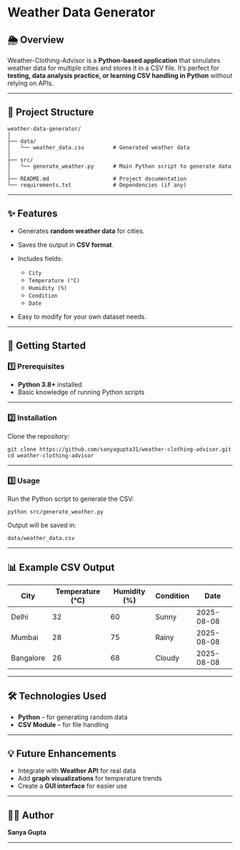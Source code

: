 
# Weather Data Generator

## 🌦 Overview

Weather-Clothing-Advisor is a **Python-based application** that simulates weather data for multiple cities and stores it in a CSV file.
It’s perfect for **testing, data analysis practice, or learning CSV handling in Python** without relying on APIs.

---

## 📂 Project Structure

```
weather-data-generator/
│
├── data/
│   └── weather_data.csv         # Generated weather data
│
├── src/
│   └── generate_weather.py      # Main Python script to generate data
│
├── README.md                    # Project documentation
└── requirements.txt             # Dependencies (if any)
```

---

## ✨ Features

* Generates **random weather data** for cities.
* Saves the output in **CSV format**.
* Includes fields:

  * `City`
  * `Temperature (°C)`
  * `Humidity (%)`
  * `Condition`
  * `Date`
* Easy to modify for your own dataset needs.

---

## 🚀 Getting Started

### 1️⃣ Prerequisites

* **Python 3.8+** installed
* Basic knowledge of running Python scripts

---

### 2️⃣ Installation

Clone the repository:

```
git clone https://github.com/sanyagupta31/weather-clothing-advisor.git
cd weather-clothing-advisor
```

---

### 3️⃣ Usage

Run the Python script to generate the CSV:

```
python src/generate_weather.py
```

Output will be saved in:

```
data/weather_data.csv
```

---

## 📊 Example CSV Output

| City      | Temperature (°C) | Humidity (%) | Condition | Date       |
| --------- | ---------------- | ------------ | --------- | ---------- |
| Delhi     | 32               | 60           | Sunny     | 2025-08-08 |
| Mumbai    | 28               | 75           | Rainy     | 2025-08-08 |
| Bangalore | 26               | 68           | Cloudy    | 2025-08-08 |

---

## 🛠 Technologies Used

* **Python** – for generating random data
* **CSV Module** – for file handling

---

## 💡 Future Enhancements

* Integrate with **Weather API** for real data
* Add **graph visualizations** for temperature trends
* Create a **GUI interface** for easier use

---

## 👩‍💻 Author

**Sanya Gupta**


---


